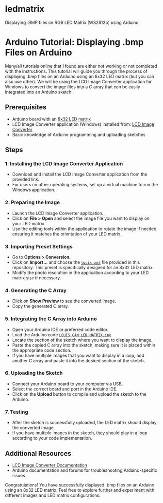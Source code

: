 # ledmatrix
Displaying .BMP files on RGB LED Matrix (WS2812b) using Arduino

# Arduino Tutorial: Displaying .bmp Files on Arduino

Many/all tutorials online that I found are either not working or not completed with the instructions. This tutorial will guide you through the process of displaying .bmp files on an Arduino using an 8x32 LED matrix (but you can also use other). We will be using the LCD Image Converter application for Windows to convert the image files into a C array that can be easily integrated into an Arduino sketch.

## Prerequisites

- Arduino board with an [8x32 LED matrix](https://www.youtube.com/watch?v=8wGQWEosR48)
- LCD Image Converter application (Windows) installed from: [LCD Image Converter](https://lcd-image-converter.riuson.com/en/about/)
- Basic knowledge of Arduino programming and uploading sketches

## Steps

### 1. Installing the LCD Image Converter Application

- Download and install the LCD Image Converter application from the provided link.
- For users on other operating systems, set up a virtual machine to run the Windows application.

### 2. Preparing the Image

- Launch the LCD Image Converter application.
- Click on **File > Open** and select the image file you want to display on your LED matrix.
- Use the editing tools within the application to rotate the image if needed, ensuring it matches the orientation of your LED matrix.

### 3. Importing Preset Settings

- Go to **Options > Conversion**.
- Click on **Import...** and choose the [`louis.xml`](louis.xml) file provided in this repository. This preset is specifically designed for an 8x32 LED matrix.
- Modify the photo resolution in the application according to your LED matrix size if necessary.

### 4. Generating the C Array

- Click on **Show Preview** to see the converted image.
- Copy the generated C array.

### 5. Integrating the C Array into Arduino

- Open your Arduino IDE or preferred code editor.
- Load the Arduino code [`LOUIS_GAN_LED_MATRIX.ino`](LOUIS_GAN_LED_MATRIX.ino)
- Locate the section of the sketch where you want to display the image.
- Paste the copied C array into the sketch, making sure it is placed within the appropriate code section.
- If you have multiple images that you want to display in a loop, add another C array and paste it into the desired section of the sketch.

### 6. Uploading the Sketch

- Connect your Arduino board to your computer via USB.
- Select the correct board and port in the Arduino IDE.
- Click on the **Upload** button to compile and upload the sketch to the Arduino.

### 7. Testing

- After the sketch is successfully uploaded, the LED matrix should display the converted image.
- If you have multiple images in the sketch, they should play in a loop according to your code implementation.

## Additional Resources

- [LCD Image Converter Documentation](https://lcd-image-converter.riuson.com/en/about/documentation/)
- Arduino documentation and forums for troubleshooting Arduino-specific issues

Congratulations! You have successfully displayed .bmp files on an Arduino using an 8x32 LED matrix. Feel free to explore further and experiment with different images and LED matrix configurations.
